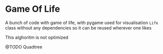 # Game Of Life

A bunch of code with game of life, with pygame used for visualisation
`Life` class without any dependencies so it can be reused wherever one likes

This alghoritm is not optimized


@TODO Quadtree
